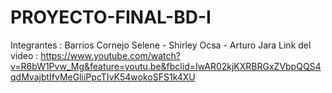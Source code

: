 # PROYECTO-FINAL-BD-I
Integrantes : Barrios Cornejo Selene - Shirley Ocsa - Arturo Jara
Link del video : https://www.youtube.com/watch?v=R6bW1Pvw_Mg&feature=youtu.be&fbclid=IwAR02kjKXRBRGxZVbpQQS4qdMvajbtIfvMeGliiPpcTIvK54wokoSFS1k4XU
